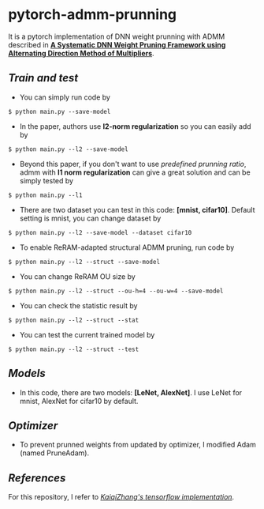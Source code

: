 # pytorch-admm-prunning
It is a pytorch implementation of DNN weight prunning with ADMM described in [**A Systematic DNN Weight Pruning Framework using Alternating Direction Method of Multipliers**](https://arxiv.org/abs/1804.03294).

## _Train and test_
- You can simply run code by
```
$ python main.py --save-model
```

- In the paper, authors use **l2-norm regularization** so you can easily add by
```
$ python main.py --l2 --save-model
```

- Beyond this paper, if you don't want to use _predefined prunning ratio_, admm with **l1 norm regularization** can give a great solution and can be simply tested by
```
$ python main.py --l1
```

- There are two dataset you can test in this code: **[mnist, cifar10]**. Default setting is mnist, you can change dataset by
```
$ python main.py --l2 --save-model --dataset cifar10
```

- To enable ReRAM-adapted structural ADMM pruning, run code by
```
$ python main.py --l2 --struct --save-model
```

- You can change ReRAM OU size by
```
$ python main.py --l2 --struct --ou-h=4 --ou-w=4 --save-model
```

- You can check the statistic result by
```
$ python main.py --l2 --struct --stat
```

- You can test the current trained model by
```
$ python main.py --l2 --struct --test
```

## _Models_
- In this code, there are two models: **[LeNet, AlexNet]**. I use LeNet for mnist, AlexNet for cifar10 by default.

## _Optimizer_
- To prevent prunned weights from updated by optimizer, I modified Adam (named PruneAdam).

## _References_
For this repository, I refer to _[KaiqiZhang's tensorflow implementation](https://github.com/KaiqiZhang/admm-pruning)_.
